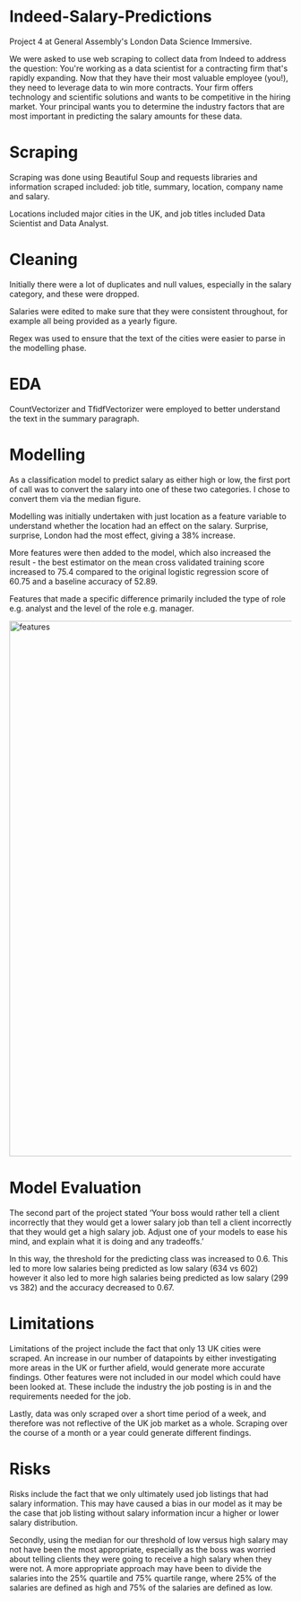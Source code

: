 # Indeed-Salary-Predictions

Project 4 at General Assembly's London Data Science Immersive.  

We were asked to use web scraping to collect data from Indeed to address the question: You're working as a data scientist for a contracting firm that's rapidly expanding. Now that they have their most valuable employee (you!), they need to leverage data to win more contracts. Your firm offers technology and scientific solutions and wants to be competitive in the hiring market. Your principal wants you to determine the industry factors that are most important in predicting the salary amounts for these data.

# Scraping

Scraping was done using Beautiful Soup and requests libraries and information scraped included: 
job title, summary, location, company name and salary. 

Locations included major cities in the UK, and job titles included Data Scientist and Data Analyst.

# Cleaning

Initially there were a lot of duplicates and null values, especially in the salary category, and these were dropped. 

Salaries were edited to make sure that they were consistent throughout, for example all being provided as a yearly figure. 

Regex was used to ensure that the text of the cities were easier to parse in the modelling phase. 

# EDA

CountVectorizer and TfidfVectorizer were employed to better understand the text in the summary paragraph.

# Modelling

As a classification model to predict salary as either high or low, the first port of call was to convert the salary into one of these two categories. I chose to convert them via the median figure. 

Modelling was initially undertaken with just location as a feature variable to understand whether the location had an effect on the salary. Surprise, surprise, London had the most effect, giving a 38% increase.

More features were then added to the model, which also increased the result - the best estimator on the mean cross validated training score increased to 75.4 compared to the original logistic regression score of 60.75 and a baseline accuracy of 52.89.

Features that made a specific difference primarily included the type of role e.g. analyst and the level of the role e.g. manager. 

<img width="954" alt="features" src="https://user-images.githubusercontent.com/93994809/157727778-c64edbd4-ada3-4d7f-8b4c-29e0e126c2e8.png">

# Model Evaluation
The second part of the project stated ‘Your boss would rather tell a client incorrectly that they would get a lower salary job than tell a client incorrectly that they would get a high salary job. Adjust one of your models to ease his mind, and explain what it is doing and any tradeoffs.’

In this way, the threshold for the predicting class was increased to 0.6. This led to more low salaries being predicted as low salary (634 vs 602) however it also led to more high salaries being predicted as low salary (299 vs 382) and the accuracy decreased to 0.67.

# Limitations

Limitations of the project include the fact that only 13 UK cities were scraped. An increase in our number of datapoints by either investigating more areas in the UK or further afield, would generate more accurate findings.
Other features were not included in our model which could have been looked at. These include the industry the job posting is in and the requirements needed for the job.

Lastly, data was only scraped over a short time period of a week, and therefore was not reflective of the UK job market as a whole. Scraping over the course of a month or a year could generate different findings.

# Risks

Risks include the fact that we only ultimately used job listings that had salary information. This may have caused a bias in our model as it may be the case that job listing without salary information incur a higher or lower salary distribution.

Secondly, using the median for our threshold of low versus high salary may not have been the most appropriate, especially as the boss was worried about telling clients they were going to receive a high salary when they were not. A more appropriate approach may have been to divide the salaries into the 25% quartile and 75% quartile range, where 25% of the salaries are defined as high and 75% of the salaries are defined as low.
